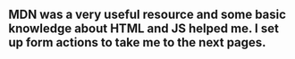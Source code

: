 ## MDN was a very useful resource and some basic knowledge about HTML and JS helped me. I set up form actions to take me to the next pages.
